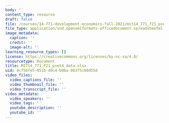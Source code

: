 ```yaml
---
body: ''
content_type: resource
draft: false
file: /courses/14-771-development-economics-fall-2021/mit14_771_f21_pset4_data.xlsx
file_type: application/vnd.openxmlformats-officedocument.spreadsheetml.sheet
image_metadata:
  caption: ''
  credit: ''
  image-alt: ''
learning_resource_types: []
license: https://creativecommons.org/licenses/by-nc-sa/4.0/
resourcetype: Document
title: MIT14_771_F21_pset4_data.xlsx
uid: 4cf56fe5-051b-40c4-b0ba-b03f5c68d55d
video_files:
  video_captions_file: ''
  video_thumbnail_file: ''
  video_transcript_file: ''
video_metadata:
  video_speakers: ''
  video_tags: ''
  youtube_description: ''
  youtube_id: ''
---
```

